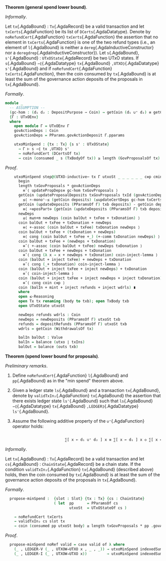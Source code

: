 <!--
```agda

{-# OPTIONS --safe #-}

open import Ledger.Conway.Specification.Abstract
open import Ledger.Conway.Specification.Transaction

module Ledger.Conway.Specification.Utxo.Properties.MinSpend
  (txs : _) (open TransactionStructure txs)
  (abs : AbstractFunctions txs) (open AbstractFunctions abs)
  where

open import Ledger.Conway.Specification.Certs govStructure
open import Ledger.Conway.Specification.Chain txs abs
open import Ledger.Conway.Specification.Enact govStructure
open import Ledger.Conway.Specification.Epoch txs abs
open import Ledger.Conway.Specification.Ledger txs abs
open import Ledger.Prelude hiding (≤-trans; ≤-antisym; All)
open import Ledger.Conway.Specification.Properties txs abs using (validTxIn₂)
open import Ledger.Conway.Specification.Utxo txs abs
open import Ledger.Conway.Specification.Utxo.Properties.GenMinSpend txs abs

open import Data.List.Relation.Unary.All  using (All)
open import Data.Nat.Properties           hiding (_≟_)

module _
  where

```
-->


<a id="thm:minspend"></a>
**Theorem (general spend lower bound)**.

*Informally*.

Let `tx`{.AgdaBound} : `Tx`{.AgdaRecord} be a valid transaction and let
`txCerts`{.AgdaFunction} be its list of `DCerts`{.AgdaDatatype}.  Denote
by `noRefundCert`{.AgdaFunction} `txCerts`{.AgdaFunction} the assertion that no
element in `txCerts`{.AgdaFunction} is one of the two refund types (i.e., an
element of `l`{.AgdaBound} is neither a `dereg`{.AgdaInductiveConstructor} nor a
`deregdrep`{.AgdaInductiveConstructor}).  Let `s`{.AgdaBound},
`s'`{.AgdaBound} : `UTxOState`{.AgdaRecord} be two UTxO states.
If `s`{.AgdaBound} `⇀⦇`{.AgdaDatatype} `tx`{.AgdaBound} `,UTXO⦈`{.AgdaDatatype} `s'`{.AgdaBound} and
if `noRefundCert`{.AgdaFunction} `txCerts`{.AgdaFunction}, then the coin consumed by
`tx`{.AgdaBound} is at least the sum of the governance action deposits of the
proposals in `tx`{.AgdaBound}.

*Formally*.

```agda
module _
  -- ASSUMPTION --
  (gc-hom : (d₁ d₂ : DepositPurpose ⇀ Coin) → getCoin (d₁ ∪⁺ d₂) ≡ getCoin d₁ + getCoin d₂)
  {Γ : UTxOEnv}
  where
    open module Γ = UTxOEnv Γ
    govActionDeps : Coin
    govActionDeps = PParams.govActionDeposit Γ.pparams

    utxoMinSpend : {tx : Tx} {s s' : UTxOState}
      → Γ ⊢ s ⇀⦇ tx ,UTXO⦈ s'
      → noRefundCert (DCertsOf tx)
      → coin (consumed _ s (TxBodyOf tx)) ≥ length (GovProposalsOf tx) * govActionDeps
```

*Proof*.

```agda
    utxoMinSpend step@(UTXO-inductive⋯ tx Γ utxoSt _ _ _ _ _ _ c≡p cmint≡0 _ _ _ _ _ _ _ _ _ _) nrf =
      begin
      length txGovProposals * govActionDeps
        ≡˘⟨ updatePropDeps≡ gc-hom txGovProposals ⟩
      getCoin (updateProposalDeposits txGovProposals txId (govActionDeps) deposits) ∸ getCoin deposits
        ≤⟨ ∸-monoˡ-≤ (getCoin deposits) (≤updateCertDeps gc-hom txCerts nrf) ⟩
      getCoin (updateDeposits (PParamsOf Γ) txb deposits) - getCoin deposits
        ≡⟨ ∸≡posPart⊖ {getCoin (updateDeposits (PParamsOf Γ) txb deposits)} {getCoin deposits} ⟩
      newDeps
        ≤⟨ m≤n+m newDeps (coin balOut + txFee + txDonation) ⟩
      coin balOut + txFee + txDonation + newDeps
        ≡⟨ +-assoc (coin balOut + txFee) txDonation newDeps ⟩
      coin balOut + txFee + (txDonation + newDeps)
        ≡⟨ cong (coin balOut + txFee +_) (+-comm txDonation newDeps) ⟩
      coin balOut + txFee + (newDeps + txDonation)
        ≡˘⟨ +-assoc (coin balOut + txFee) newDeps txDonation ⟩
      coin balOut + txFee + newDeps + txDonation
        ≡˘⟨ cong (λ x → x + newDeps + txDonation) coin-inject-lemma ⟩
      coin (balOut + inject txFee) + newDeps + txDonation
        ≡˘⟨ cong (_+ txDonation) coin-inject-lemma ⟩
      coin (balOut + inject txFee + inject newDeps) + txDonation
        ≡˘⟨ coin-inject-lemma ⟩
      coin (balOut + inject txFee + inject newDeps + inject txDonation)
        ≡˘⟨ cong coin c≡p ⟩
      coin (balIn + mint + inject refunds + inject wdrls) ∎
      where
      open ≤-Reasoning
      open Tx tx renaming (body to txb); open TxBody txb
      open UTxOState utxoSt

      newDeps refunds wdrls : Coin
      newDeps = newDeposits (PParamsOf Γ) utxoSt txb
      refunds = depositRefunds (PParamsOf Γ) utxoSt txb
      wdrls = getCoin (WithdrawalsOf tx)

      balIn balOut : Value
      balIn = balance (utxo ∣ txIns)
      balOut = balance (outs txb)
```


<a id="thm:spend-lower-bound"></a>
**Theorem (spend lower bound for proposals)**.

*Preliminary remarks*.

1.  Define `noRefundCert`{.AgdaFunction} `l`{.AgdaBound} and
    `pp`{.AgdaBound} as in the "min spend" theorem above.

2.  Given a ledger state `ls`{.AgdaBound} and a transaction
    `tx`{.AgdaBound}, denote by
    `validTxIn₂`{.AgdaFunction} `tx`{.AgdaBound} the assertion that there exists
    ledger state
    `ls'`{.AgdaBound} such that `ls`{.AgdaBound} `⇀⦇`{.AgdaDatatype} `tx`{.AgdaBound} `,LEDGER⦈`{.AgdaDatatype} `ls'`{.AgdaBound}.

3.  Assume the following additive property of the `∪⁺`{.AgdaFunction} operator holds: 

<!--
```agda

module _
    ( indexedSum-∪⁺-hom :  {A V : Type}
                           ⦃ _ : DecEq A ⦄ ⦃ _ : DecEq V ⦄
                           ⦃ _ : CommutativeMonoid 0ℓ 0ℓ V ⦄
                           (d₁ d₂ : A ⇀ V)
       →
```
-->

```agda

                           ∑[ x ← d₁ ∪⁺ d₂ ] x ≡ ∑[ x ← d₁ ] x ◇ ∑[ x ← d₂ ] x
```
<!--
```agda

    )
  where
  open import Ledger.Conway.Specification.Utxow txs abs
  open ChainState; open NewEpochState; open EpochState
  open LState; open EnactState;  open PParams
```
-->

*Informally*.

Let `tx`{.AgdaBound} : `Tx`{.AgdaRecord} be a valid transaction and let
`cs`{.AgdaBound} : `ChainState`{.AgdaRecord} be a  chain state. If the condition
`validTxIn₂`{.AgdaFunction} `tx`{.AgdaBound} (described above) holds, then the coin
consumed by `tx`{.AgdaBound} is at least the sum of the governance action deposits
of the proposals in `tx`{.AgdaBound}.

*Formally*.

```agda
  propose-minSpend :  {slot : Slot} {tx : Tx} {cs : ChainState}
                      ( let  pp      = PParamsOf cs
                             utxoSt  = UTxOStateOf cs )
```

<!--
```agda

    ( open Tx tx )
    ( open TxBody body )
```
-->

```agda
    → noRefundCert txCerts
    → validTxIn₂ cs slot tx
    → coin (consumed pp utxoSt body) ≥ length txGovProposals * pp .govActionDeposit
```


*Proof*.

```agda
  propose-minSpend noRef valid = case valid of λ where
    (_ , LEDGER-V (_ , UTXOW⇒UTXO x , _ , _)) → utxoMinSpend indexedSum-∪⁺-hom x noRef
    (_ , LEDGER-I (_ , UTXOW⇒UTXO x))         → utxoMinSpend indexedSum-∪⁺-hom x noRef
```

